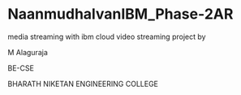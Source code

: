 # NaanmudhalvanIBM_Phase-2AR  

media streaming with ibm cloud video streaming
project
by

  M Alaguraja

  BE-CSE

  BHARATH NIKETAN ENGINEERING COLLEGE

   
